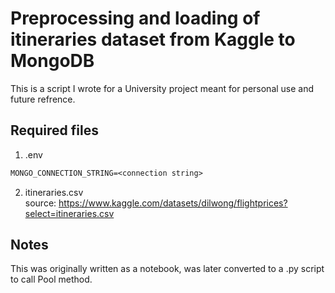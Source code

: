 # Preprocessing and loading of itineraries dataset from Kaggle to MongoDB
This is a script I wrote for a University project meant for personal use and future refrence. 

## Required files
1. .env  
```txt
MONGO_CONNECTION_STRING=<connection string>
```

2. itineraries.csv  
source: https://www.kaggle.com/datasets/dilwong/flightprices?select=itineraries.csv

## Notes 
This was originally written as a notebook, was later converted to a .py script to call Pool method. 
